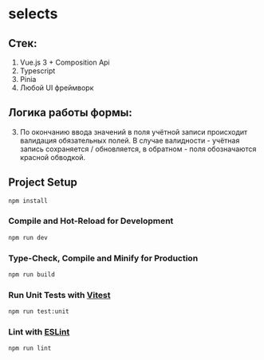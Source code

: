 # selects

## Стек:
1. Vue.js 3 + Composition Api
2. Typescript
3. Pinia
4. Любой UI фреймворк

## Логика работы формы:
<!-- 1. По нажатию кнопки "+" в конец учётных записей, добавляется новая пустая запись, состоящая из: Метки, Типа записи, Логина, Пароля.
2. При нажатии кнопки удаления учётная запись должна полностью удалиться. -->
3. По окончанию ввода значений в поля учётной записи происходит валидация обязательных полей. В случае валидности - учётная запись сохраняется / обновляется, в обратном - поля обозначаются красной обводкой.
<!-- 4. Все поля сохраняются в текстовом виде, кроме поля Метка. Оно должно преобразовываться в массив, где один элемент это строковое значение до :. В массиве должен лежать объект, где поле text равно одному элементу метки - {{ text: элемент метки }}. -->
<!-- 5. Сохранение учётной записи должно происходить в стейт менеджер. При обновлении страницы сохранённые записи должны отображаться. -->

## Project Setup

```sh
npm install
```

### Compile and Hot-Reload for Development

```sh
npm run dev
```

### Type-Check, Compile and Minify for Production

```sh
npm run build
```

### Run Unit Tests with [Vitest](https://vitest.dev/)

```sh
npm run test:unit
```

### Lint with [ESLint](https://eslint.org/)

```sh
npm run lint
```
